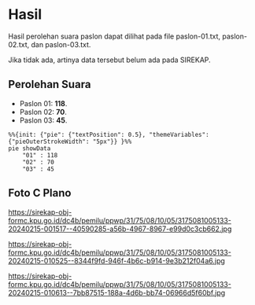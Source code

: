 # Hasil

Hasil perolehan suara paslon dapat dilihat pada file paslon-01.txt, paslon-02.txt, dan paslon-03.txt.

Jika tidak ada, artinya data tersebut belum ada pada SIREKAP.

## Perolehan Suara

 * Paslon 01: **118**.
 * Paslon 02: **70**.
 * Paslon 03: **45**.

```mermaid
%%{init: {"pie": {"textPosition": 0.5}, "themeVariables": {"pieOuterStrokeWidth": "5px"}} }%%
pie showData
    "01" : 118
    "02" : 70
    "03" : 45
```
## Foto C Plano

https://sirekap-obj-formc.kpu.go.id/dc4b/pemilu/ppwp/31/75/08/10/05/3175081005133-20240215-001517--40590285-a56b-4967-8967-e99d0c3cb662.jpg

https://sirekap-obj-formc.kpu.go.id/dc4b/pemilu/ppwp/31/75/08/10/05/3175081005133-20240215-010525--8344f9fd-946f-4b6c-b914-9e3b212f04a6.jpg

https://sirekap-obj-formc.kpu.go.id/dc4b/pemilu/ppwp/31/75/08/10/05/3175081005133-20240215-010613--7bb87515-188a-4d6b-bb74-06966d5f60bf.jpg
